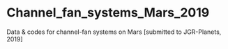 # Channel_fan_systems_Mars_2019
Data &amp; codes for channel-fan systems on Mars [submitted to JGR-Planets, 2019]
